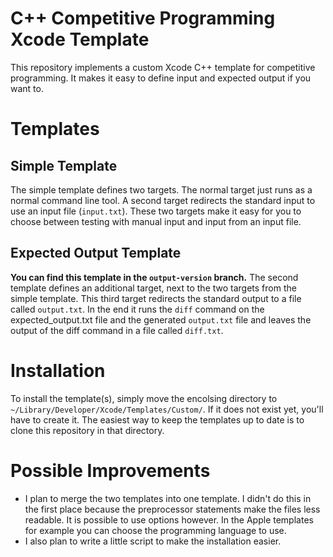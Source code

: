 # C++ Competitive Programming Xcode Template
This repository implements a custom Xcode C++ template for competitive programming. It makes it easy to define input and expected output if you want to.

# Templates

## Simple Template
The simple template defines two targets. The normal target just runs as a normal command line tool. A second target redirects the standard input to use an input file (`input.txt`). These two targets make it easy for you to choose between testing with manual input and input from an input file.

## Expected Output Template
__You can find this template in the `output-version` branch.__
The second template defines an additional target, next to the two targets from the simple template. This third target redirects the standard output to a file called `output.txt`. In the end it runs the `diff` command on the expected_output.txt file and the generated `output.txt` file and leaves the output of the diff command in a file called `diff.txt`.

# Installation
To install the template(s), simply move the encolsing directory to `~/Library/Developer/Xcode/Templates/Custom/`. If it does not exist yet, you'll have to create it. The easiest way to keep the templates up to date is to clone this repository in that directory.

# Possible Improvements
- I plan to merge the two templates into one template. I didn't do this in the first place because the preprocessor statements make the files less readable. It is possible to use options however. In the Apple templates for example you can choose the programming language to use.
- I also plan to write a little script to make the installation easier.
